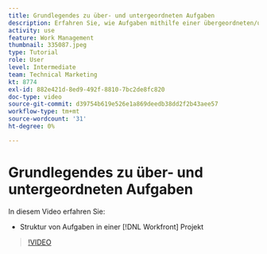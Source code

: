 ```yaml
---
title: Grundlegendes zu über- und untergeordneten Aufgaben
description: Erfahren Sie, wie Aufgaben mithilfe einer übergeordneten/untergeordneten Beziehung in einer [!DNL  Workfront] Projekt.
activity: use
feature: Work Management
thumbnail: 335087.jpeg
type: Tutorial
role: User
level: Intermediate
team: Technical Marketing
kt: 8774
exl-id: 882e421d-8ed9-492f-8810-7bc2de8fc820
doc-type: video
source-git-commit: d39754b619e526e1a869deedb38dd2f2b43aee57
workflow-type: tm+mt
source-wordcount: '31'
ht-degree: 0%

---
```


# Grundlegendes zu über- und untergeordneten Aufgaben

In diesem Video erfahren Sie:

* Struktur von Aufgaben in einer [!DNL Workfront] Projekt

>[!VIDEO](https://video.tv.adobe.com/v/335087/?quality=12)

